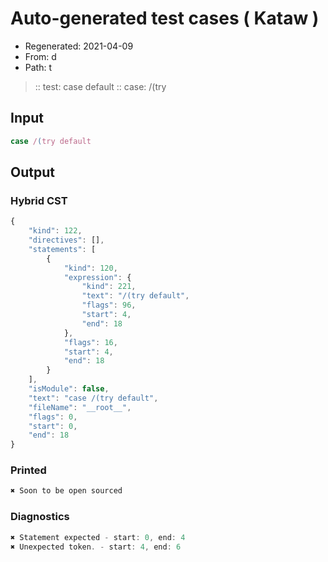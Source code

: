 # Auto-generated test cases ( Kataw )
- Regenerated: 2021-04-09
- From: d
- Path: t
> :: test: case default
> :: case: /(try
## Input

`````js
case /(try default
`````

## Output

### Hybrid CST

```javascript
{
    "kind": 122,
    "directives": [],
    "statements": [
        {
            "kind": 120,
            "expression": {
                "kind": 221,
                "text": "/(try default",
                "flags": 96,
                "start": 4,
                "end": 18
            },
            "flags": 16,
            "start": 4,
            "end": 18
        }
    ],
    "isModule": false,
    "text": "case /(try default",
    "fileName": "__root__",
    "flags": 0,
    "start": 0,
    "end": 18
}
```

### Printed

```javascript
✖ Soon to be open sourced
```

### Diagnostics

```javascript
✖ Statement expected - start: 0, end: 4
✖ Unexpected token. - start: 4, end: 6

```


